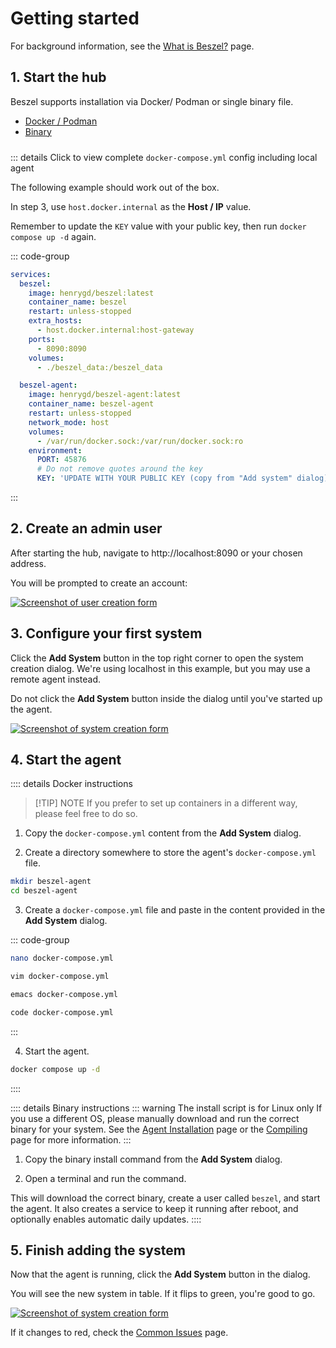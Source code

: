 # Getting started

For background information, see the [What is Beszel?](./what-is-beszel.md) page.

## 1. Start the hub

Beszel supports installation via Docker/ Podman or single binary file.

- [Docker / Podman](./hub-installation#docker-or-podman)
- [Binary](./hub-installation#binary)

<div style="height: 1px; margin: -5px 0 0"></div>

::: details Click to view complete `docker-compose.yml` config including local agent

The following example should work out of the box.

In step 3, use `host.docker.internal` as the **Host / IP** value.

Remember to update the `KEY` value with your public key, then run `docker compose up -d` again.

::: code-group

```yaml [docker-compose.yml]
services:
  beszel:
    image: henrygd/beszel:latest
    container_name: beszel
    restart: unless-stopped
    extra_hosts:
      - host.docker.internal:host-gateway
    ports:
      - 8090:8090
    volumes:
      - ./beszel_data:/beszel_data

  beszel-agent:
    image: henrygd/beszel-agent:latest
    container_name: beszel-agent
    restart: unless-stopped
    network_mode: host
    volumes:
      - /var/run/docker.sock:/var/run/docker.sock:ro
    environment:
      PORT: 45876
      # Do not remove quotes around the key
      KEY: 'UPDATE WITH YOUR PUBLIC KEY (copy from "Add system" dialog)'
```

:::

## 2. Create an admin user

After starting the hub, navigate to http://localhost:8090 or your chosen address.

You will be prompted to create an account:

[![Screenshot of user creation form](/image/admin-creation.png)](/image/admin-creation.png)

## 3. Configure your first system

Click the **Add System** button in the top right corner to open the system creation dialog. We're using localhost in this example, but you may use a remote agent instead.

Do not click the **Add System** button inside the dialog until you've started up the agent.

[![Screenshot of system creation form](/image/add-system.png)](/image/add-system.png)

## 4. Start the agent

:::: details Docker instructions

> [!TIP] NOTE
> If you prefer to set up containers in a different way, please feel free to do so.

1. Copy the `docker-compose.yml` content from the **Add System** dialog.

2. Create a directory somewhere to store the agent's `docker-compose.yml` file.

```bash
mkdir beszel-agent
cd beszel-agent
```

3. Create a `docker-compose.yml` file and paste in the content provided in the **Add System** dialog.

::: code-group

```bash [nano]
nano docker-compose.yml
```

```bash [vim]
vim docker-compose.yml
```

```bash [emacs]
emacs docker-compose.yml
```

```bash [vscode]
code docker-compose.yml
```

:::

4. Start the agent.

```bash
docker compose up -d
```

::::

:::: details Binary instructions
::: warning The install script is for Linux only
If you use a different OS, please manually download and run the correct binary for your system. See the [Agent Installation](./agent-installation.md#binary) page or the [Compiling](./compiling.md) page for more information.
:::

1. Copy the binary install command from the **Add System** dialog.

2. Open a terminal and run the command.

This will download the correct binary, create a user called `beszel`, and start the agent. It also creates a service to keep it running after reboot, and optionally enables automatic daily updates.
::::

## 5. Finish adding the system

Now that the agent is running, click the **Add System** button in the dialog.

You will see the new system in table. If it flips to green, you're good to go.

[![Screenshot of system creation form](/image/new-system.png)](/image/new-system.png)

If it changes to red, check the [Common Issues](./common-issues.md) page.
